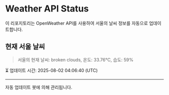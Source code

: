 
# Weather API Status

이 리포지토리는 OpenWeather API를 사용하여 서울의 날씨 정보를 자동으로 업데이트합니다.

## 현재 서울 날씨
> 서울의 현재 날씨: broken clouds, 온도: 33.76°C, 습도: 59%

⏳ 업데이트 시간: 2025-08-02 04:06:40 (UTC)

---
자동 업데이트 봇에 의해 관리됩니다.

